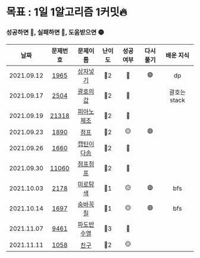 # 목표 : 1일 1알고리즘 1커밋🔥

### 성공하면 🔵, 실패하면 🔴, 도움받으면 🟡

|    날짜    |                    문제번호                    |                      문제이름                       | 난이도 | 성공여부 | 다시풀기 |  배운 지식   |
| :--------: | :--------------------------------------------: | :-------------------------------------------------: | :----: | :------: | :------: | :----------: |
| 2021.09.12 |  [1965](https://www.acmicpc.net/problem/1965)  |  [상자넣기](https://www.acmicpc.net/problem/1965)   |  🥈2   |    🔵    |    🟣    |      dp      |
| 2021.09.17 |  [2504](https://www.acmicpc.net/problem/2504)  |  [괄호의값](https://www.acmicpc.net/problem/2504)   |  🥈2   |    🔴    |          | 괄호는 stack |
| 2021.09.19 | [21318](https://www.acmicpc.net/problem/21318) | [피아노체조](https://www.acmicpc.net/problem/21318) |  🥈2   |    🔴    |          |              |
| 2021.09.23 |  [1890](https://www.acmicpc.net/problem/1890)  |    [점프](https://www.acmicpc.net/problem/1890)     |  🥈2   |    🟡    |    🟣    |              |
| 2021.09.26 |  [1660](https://www.acmicpc.net/problem/1660)  | [캡틴이다솜](https://www.acmicpc.net/problem/1660)  |  🥈2   |    🔴    |          |              |
| 2021.09.30 | [11060](https://www.acmicpc.net/problem/11060) |  [점프점프](https://www.acmicpc.net/problem/11060)  |  🥈2   |    🔵    |          |              |
| 2021.10.03 |  [2178](https://www.acmicpc.net/problem/2178)  |  [미로탐색](https://www.acmicpc.net/problem/2178)   |  🥈1   |    🟡    |    🟣    |     bfs      |
| 2021.10.14 |  [1697](https://www.acmicpc.net/problem/1697)  |  [숨바꼭질](https://www.acmicpc.net/problem/1697)   |  🥈1   |    🟡    |    🟣    |     bfs      |
| 2021.11.07 |  [9461](https://www.acmicpc.net/problem/9461)  | [파도반수열](https://www.acmicpc.net/problem/9461)  |  🥈3   |    🔵    |          |              |
| 2021.11.11 |  [1058](https://www.acmicpc.net/problem/1058)  |    [친구](https://www.acmicpc.net/problem/1058)     |  🥈2   |    🟡    |          |              |
